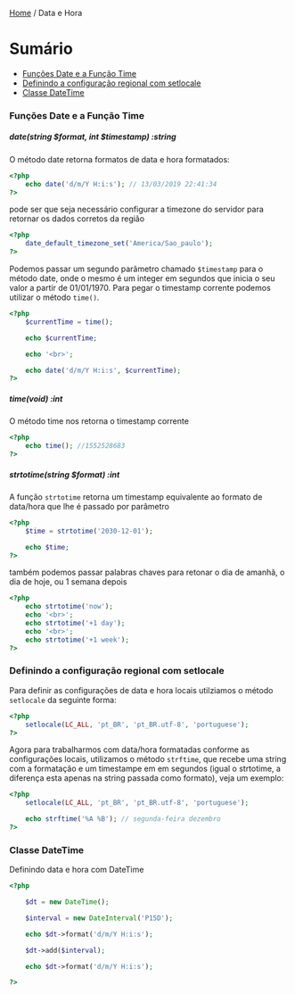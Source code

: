 [Home](../README.md) / Data e Hora

# Sumário

- [Funções Date e a Função Time](#funções-date-e-a-função-time)
- [Definindo a configuração regional com setlocale](#Definindo-a-configuração-regional-com-setlocale)
- [Classe DateTime](#classe-datetime)

### Funções Date e a Função Time

##### date(string $format, int $timestamp) :string

O método date retorna formatos de data e hora formatados:

```php
<?php
    echo date('d/m/Y H:i:s'); // 13/03/2019 22:41:34
?>
```

pode ser que seja necessário configurar a timezone do servidor para retornar
os dados corretos da região

```php
<?php
    date_default_timezone_set('America/Sao_paulo');
?>
```

Podemos passar um segundo parâmetro chamado `$timestamp` para o método date,
onde o mesmo é um integer em segundos que inicia o seu valor a partir de 01/01/1970.
Para pegar o timestamp corrente podemos utilizar o método `time()`.

```php
<?php
    $currentTime = time();

    echo $currentTime;

    echo '<br>';

    echo date('d/m/Y H:i:s', $currentTime);
?>
```

##### time(void) :int

O método time nos retorna o timestamp corrente

```php
<?php
    echo time(); //1552528683
?>
```

##### strtotime(string $format) :int

A função `strtotime` retorna um timestamp equivalente ao formato de data/hora
que lhe é passado por parâmetro

```php
<?php
    $time = strtotime('2030-12-01');

    echo $time;
?>
```

também podemos passar palabras chaves para retonar o dia de amanhã,
o dia de hoje, ou 1 semana depois

```php
<?php
    echo strtotime('now');
    echo '<br>';
    echo strtotime('+1 day');
    echo '<br>';
    echo strtotime('+1 week');
?>
```

### Definindo a configuração regional com setlocale

Para definir as configurações de data e hora locais utilziamos o método
`setlocale` da seguinte forma:

```php
<?php
    setlocale(LC_ALL, 'pt_BR', 'pt_BR.utf-8', 'portuguese');
?>
```

Agora para trabalharmos com data/hora formatadas conforme as configurações locais,
utilizamos o método `strftime`, que recebe uma string com a formatação e um timestampe
em em segundos (igual o strtotime, a diferença esta apenas na string passada
como formato), veja um exemplo:

```php
<?php
    setlocale(LC_ALL, 'pt_BR', 'pt_BR.utf-8', 'portuguese');

    echo strftime('%A %B'); // segunda-feira dezembro
?>
```

### Classe DateTime

Definindo data e hora com DateTime

```php
<?php

    $dt = new DateTime();

    $interval = new DateInterval('P15D');

    echo $dt->format('d/m/Y H:i:s');

    $dt->add($interval);

    echo $dt->format('d/m/Y H:i:s');

?>
```
